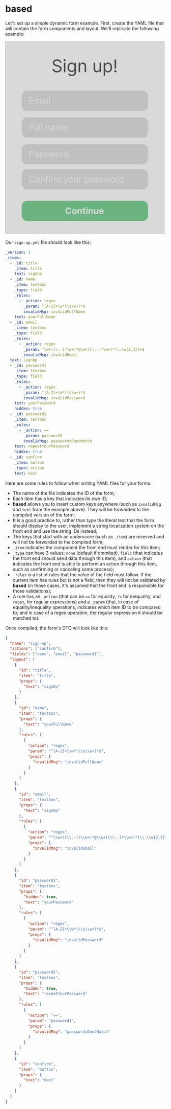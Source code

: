# based

Let's set up a simple dynamic form example.
First, create the YAML file that will contain the form components and layout. We'll replicate the following example:

![(Text) Sign up!, (Text input) Your name, (Text input) Your email address, (Check box) I agree with the Terms and conditions, (Button) Next](/readme_example.png?raw=true)

Our `sign-up.yml` file should look like this:

```yml
_version: 1
_items:
  - _id: title
    _item: title
    text: signUp
  - _id: name
    _item: textbox
    _type: field
    _rules:
      - _action: regex
        _param: ^[A-Z]+\w*(\s\w+)*$
        invalidMsg: invalidFullName
    text: yourFullName
  - _id: email
    _item: textbox
    _type: field
    _rules:
      - _action: regex
        _param: ^\w+([\.-]?\w+)*@\w+([\.-]?\w+)*(\.\w{2,3})+$
        invalidMsg: invalidEmail
  text: signUp
  - _id: password1
    _item: textbox
    _type: field
    _rules:
      - _action: regex
        _param: ^[A-Z]+\w*(\s\w+)*$
        invalidMsg: invalidPassword
    text: yourPassword
    hidden: true
  - _id: password2
    _item: textbox
    _rules:
      - _action: ==
        _param: password1
        invalidMsg: passwordsDontMatch
    text: repeatYourPassword
    hidden: true
  - _id: confirm
    _item: button
    _type: action
    text: next
```

Here are some rules to follow when writing YAML files for your forms:

- The name of the file indicates the ID of the form;
- Each item has a key that indicates its own ID;
- **based** allows you to insert custom keys anywhere (such as `invalidMsg` and `text` from the example above). They will be forwarded to the compiled version of the form;
- It is a good practice to, rather than type the literal text that the form should display to the user, implement a string localization system on the front end and use the string IDs instead;
- The keys that start with an underscore (such as `_item`) are reserved and will not be forwarded to the compiled form;
- `_item` indicates the component the front end must render for this item;
- `_type` can have 3 values: `none` (default if ommited), `field` (that indicates the front end should send data through this item), and `action` (that indicates the front end is able to perform an action through this item, such as confirming or canceling some process);
- `_rules` is a list of rules that the value of the field must follow. If the current item has rules but is not a field, then they will not be validated by **based** (in those cases, it's assumed that the front end is responsible for those validations);
- A rule has an `_action` (that can be `==` for equality, `!=` for inequality, and `regex`, for regular expressions) and a `_param` (that, in case of equality/inequality operations, indicates which item ID to be compared to; and in case of a regex operation, the regular expression it should be matched to).

Once compiled, the form's DTO will look like this:

```json
{
  "name": "sign-up",
  "actions": ["confirm"],
  "fields": ["name", "email", "password1"],
  "layout": [
    {
      "id": "title",
      "item": "title",
      "props": {
        "text": "signUp"
      }
    },
    {
      "id": "name",
      "item": "textbox",
      "props": {
        "text": "yourFullName"
      },
      "rules": [
        {
          "action": "regex",
          "param": "^[A-Z]+\\w*(\\s\\w+)*$",
          "props": {
            "invalidMsg": "invalidFullName"
          }
        }
      ]
    },
    {
      "id": "email",
      "item": "textbox",
      "props": {
        "text": "signUp"
      },
      "rules": [
        {
          "action": "regex",
          "param": "^\\w+([\\.-]?\\w+)*@\\w+([\\.-]?\\w+)*(\\.\\w{2,3})+$",
          "props": {
            "invalidMsg": "invalidEmail"
          }
        }
      ]
    },
    {
      "id": "password1",
      "item": "textbox",
      "props": {
        "hidden": true,
        "text": "yourPassword"
      },
      "rules": [
        {
          "action": "regex",
          "param": "^[A-Z]+\\w*(\\s\\w+)*$",
          "props": {
            "invalidMsg": "invalidPassword"
          }
        }
      ]
    },
    {
      "id": "password2",
      "item": "textbox",
      "props": {
        "hidden": true,
        "text": "repeatYourPassword"
      },
      "rules": [
        {
          "action": "==",
          "param": "password1",
          "props": {
            "invalidMsg": "passwordsDontMatch"
          }
        }
      ]
    },
    {
      "id": "confirm",
      "item": "button",
      "props": {
        "text": "next"
      }
    }
  ]
}
```

